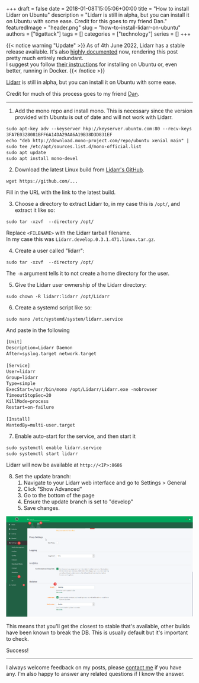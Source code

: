+++
draft = false
date = 2018-01-08T15:05:06+00:00
title = "How to install Lidarr on Ubuntu"
description = "Lidarr is still in alpha, but you can install it on Ubuntu with some ease.  Credit for this goes to my friend Dan."
featuredImage = "header.png"
slug = "how-to-install-lidarr-on-ubuntu"
authors = ["tigattack"]
tags = []
categories = ["technology"]
series = []
+++

{{< notice warning "Update" >}}
As of 4th June 2022, Lidarr has a stable release available. It's also [highly documented](https://wiki.servarr.com/lidarr) now, rendering this post pretty much entirely redundant.  
I suggest you follow [their instructions](https://wiki.servarr.com/lidarr/installation) for installing on Ubuntu or, even better, running in Docker.
{{< /notice >}}


[Lidarr](https://github.com/lidarr/Lidarr) is still in alpha, but you can install it on Ubuntu with some ease.

Credit for much of this process goes to my friend [Dan](https://github.com/dantho281/).

---

1. Add the mono repo and install mono. This is necessary since the version provided with Ubuntu is out of date and will not work with Lidarr.

<pre class="language-shell">
<code>sudo apt-key adv --keyserver hkp://keyserver.ubuntu.com:80 --recv-keys 3FA7E0328081BFF6A14DA29AA6A19B38D3D831EF
echo "deb http://download.mono-project.com/repo/ubuntu xenial main" | sudo tee /etc/apt/sources.list.d/mono-official.list
sudo apt update
sudo apt install mono-devel
</code></pre>

2. Download the latest Linux build from [Lidarr's GitHub](https://github.com/lidarr/Lidarr/releases).

<pre class="language-shell">
<code>wget https://github.com/...
</code></pre>

Fill in the URL with the link to the latest build.

3. Choose a directory to extract Lidarr to, in my case this is `/opt/`, and extract it like so:

<pre class="language-shell">
<code>sudo tar -xzvf <FILENAME> --directory /opt/
</code></pre>

Replace `<FILENAME>` with the Lidarr tarball filename.  
In my case this was `Lidarr.develop.0.3.1.471.linux.tar.gz`.

4. Create a user called "lidarr":

<pre class="language-shell">
<code>sudo tar -xzvf <FILENAME> --directory /opt/
</code></pre>

The `-m` argument tells it to not create a home directory for the user.

5. Give the Lidarr user ownership of the Lidarr directory:

<pre class="language-shell">
<code>sudo chown -R lidarr:lidarr /opt/Lidarr
</code></pre>

6. Create a systemd script like so:

<pre class="language-shell">
<code>sudo nano /etc/systemd/system/lidarr.service
</code></pre>

And paste in the following

<pre class="language-systemd">
<code>[Unit]
Description=Lidarr Daemon
After=syslog.target network.target

[Service]
User=lidarr
Group=lidarr
Type=simple
ExecStart=/usr/bin/mono /opt/Lidarr/Lidarr.exe -nobrowser
TimeoutStopSec=20
KillMode=process
Restart=on-failure

[Install]
WantedBy=multi-user.target
</code></pre>

7. Enable auto-start for the service, and then start it

<pre class="language-shell">
<code>sudo systemctl enable lidarr.service
sudo systemctl start lidarr
</code></pre>

Lidarr will now be available at `http://<IP>:8686`

8. Set the update branch:
    1. Navigate to your Lidarr web interface and go to Settings > General
    2. Click "Show Advanced"
    3. Go to the bottom of the page
    4. Ensure the update branch is set to "develop"
    5. Save changes.

<img src="00ac7f25fe481369.png" loading="lazy"
    alt="Lidarr-update-branch" />

This means that you'll get the closest to stable that's available, other builds have been known to break the DB. This is usually default but it's important to check.

Success!

---

I always welcome feedback on my posts, please [contact me](https://blog.tiga.tech/about-contact) if you have any. I'm also happy to answer any related questions if I know the answer.

